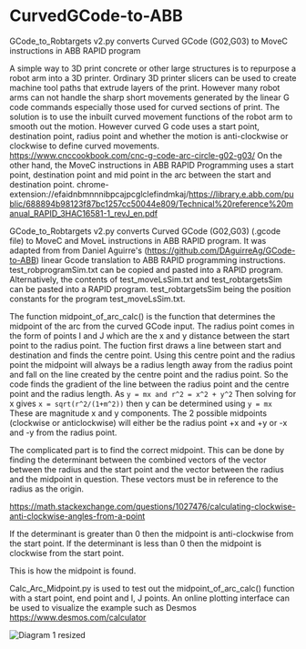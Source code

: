 # CurvedGCode-to-ABB
GCode_to_Robtargets v2.py converts Curved GCode (G02,G03) to MoveC instructions in ABB RAPID program

A simple way to 3D print concrete or other large structures is to repurpose a robot arm into a 3D printer. 
Ordinary 3D printer slicers can be used to create machine tool paths that extrude layers of the print. 
However many robot arms can not handle the sharp short movements generated by the linear G code commands especially those used for curved sections of print. 
The solution is to use the inbuilt curved movement functions of the robot arm to smooth out the motion. 
However curved G code uses a start point, destination point, radius point and whether the motion is anti-clockwise or clockwise to define curved movements. 
https://www.cnccookbook.com/cnc-g-code-arc-circle-g02-g03/
On the other hand, the MoveC instructions in ABB RAPID Programming uses a start point, destination point and mid point in the arc between the start 
and destination point. 
chrome-extension://efaidnbmnnnibpcajpcglclefindmkaj/https://library.e.abb.com/public/688894b98123f87bc1257cc50044e809/Technical%20reference%20manual_RAPID_3HAC16581-1_revJ_en.pdf

GCode_to_Robtargets v2.py converts Curved GCode (G02,G03) (.gcode file) to MoveC and MoveL instructions in ABB RAPID program. 
It was adapted from from Daniel Aguirre's  (https://github.com/DAguirreAg/GCode-to-ABB) linear Gcode translation to ABB RAPID programming instructions. 
test_robprogramSim.txt can be copied and pasted into a RAPID program. 
Alternatively, the contents of test_moveLsSim.txt and test_robtargetsSim can be pasted into a RAPID program. test_robtargetsSim being the position constants for the program test_moveLsSim.txt. 

The function midpoint_of_arc_calc() is the function that determines the midpoint of the arc from the curved GCode input.
The radius point comes in the form of points I and J which are the x and y distance between the start point to the radius point. 
The fuction first draws a line between start and destination and finds the centre point. Using this centre point and the radius point 
the midpoint will always be a radius length away from the radius point and fall on the line created by the centre point and the radius point. 
So the code finds the gradient of the line between the radius point and the centre point and the radius length. 
As
```y = mx and r^2 = x^2 + y^2```
Then solving for x gives
```x = sqrt(r^2/(1+m^2))```
then y can be determined using ```y = mx```
These are magnitude x and y components. 
The 2 possible midpoints (clockwise or anticlockwise) will either be the radius point +x and +y or -x and -y from the radius point. 

The complicated part is to find the correct midpoint. This can be done by finding the determinant between the combined vectors of the vector between the radius and the start point and the vector between the radius and the midpoint in question. These vectors must be in reference to the radius as the origin. 

https://math.stackexchange.com/questions/1027476/calculating-clockwise-anti-clockwise-angles-from-a-point

If the determinant is greater than 0 then the midpoint is anti-clockwise from the start point. 
If the determinant is less than 0 then the midpoint is clockwise from the start point. 

This is how the midpoint is found. 

Calc_Arc_Midpoint.py is used to test out the midpoint_of_arc_calc() function with a start point, end point and I, J points. 
An online plotting interface can be used to visualize the example such as Desmos https://www.desmos.com/calculator

![Diagram 1 resized](https://user-images.githubusercontent.com/59031369/218909252-649fb86c-44ba-4e5b-b29d-8db4fdfd6540.jpg)


